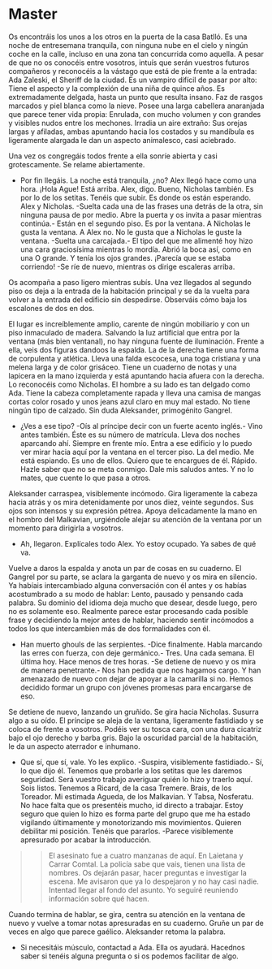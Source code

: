# Master

Os encontráis los unos a los otros en la puerta de la casa Batlló. Es una noche de entresemana tranquila, con ninguna nube en el cielo y ningún coche en la calle, incluso en una zona tan concurrida como aquella. A pesar de que no os conocéis entre vosotros, intuís que serán vuestros futuros compañeros y reconocéis a la vástago que está de pie frente a la entrada: Ada Zaleski, el Sheriff de la ciudad. Es un vampiro difícil de pasar por alto: Tiene el aspecto y la complexión de una niña de quince años. Es extremadamente delgada, hasta un punto que resulta insano. Faz de rasgos marcados y piel blanca como la nieve. Posee una larga cabellera anaranjada que parece tener vida propia: Enrulada, con mucho volumen y con grandes y visibles nudos entre los mechones. Irradia un aire extraño: Sus orejas largas y afiladas, ambas apuntando hacia los costados y su mandíbula es ligeramente alargada le dan un aspecto animalesco, casi aciebrado. 

Una vez os congregáis todos frente a ella sonríe abierta y casi grotescamente. Se relame abiertamente.

- Por fin llegáis. La noche está tranquila, ¿no? Alex llegó hace como una hora. ¡Hola Ague! Está arriba. Alex, digo. Bueno, Nicholas también. Es por lo de los setitas. Tenéis que subir. Es donde os están esperando. Alex y Nicholas. -Suelta cada una de las frases una detrás de la otra, sin ninguna pausa de por medio. Abre la puerta y os invita a pasar mientras continúa.- Están en el segundo piso. Es por la ventana. A Nicholas le gusta la ventana. A Alex no. No le gusta que a Nicholas le guste la ventana. -Suelta una carcajada.- El tipo del que me alimenté hoy hizo una cara graciosísima mientras lo mordía. Abrió la boca así, como en una O grande. Y tenía los ojos grandes. ¡Parecía que se estaba corriendo! -Se ríe de nuevo, mientras os dirige escaleras arriba.

Os acompaña a paso ligero mientras subís. Una vez llegados al segundo piso os deja a la entrada de la habitación principal y se da la vuelta para volver a la entrada del edificio sin despedirse. Observáis cómo baja los escalones de dos en dos.

El lugar es increíblemente amplio, carente de ningún mobiliario y con un piso inmaculado de madera. Salvando la luz artificial que entra por la ventana (más bien ventanal), no hay ninguna fuente de iluminación. Frente a ella, veis dos figuras dandoos la espalda. La de la derecha tiene una forma de corpulenta y atlética. Lleva una falda escocesa, una toga cristiana y una melena larga y de color grisáceo. Tiene un cuaderno de notas y una lapicera en la mano izquierda y está apuntando hacia afuera con la derecha. Lo reconocéis como Nicholas. El hombre a su lado es tan delgado como Ada. Tiene la cabeza completamente rapada y lleva una camisa de mangas cortas color rosado y unos jeans azul claro en muy mal estado. No tiene ningún tipo de calzado. Sin duda Aleksander, primogénito Gangrel.

- ¿Ves a ese tipo? -Oís al príncipe decir con un fuerte acento inglés.- Vino antes también. Éste es su número de matrícula. Lleva dos noches aparcando ahí. Siempre en frente mío. Entra a ese edificio y lo puedo ver mirar hacia aquí por la ventana en el tercer piso. La del medio. Me está espiando. Es uno de ellos. Quiero que te encargues de él. Rápido. Hazle saber que no se meta conmigo. Dale mis saludos antes. Y no lo mates, que cuente lo que pasa a otros.

Aleksander carraspea, visiblemente incómodo. Gira ligeramente la cabeza hacia atrás y os mira detenidamente por unos diez, veinte segundos. Sus ojos son intensos y su expresión pétrea. Apoya delicadamente la mano en el hombro del Malkavian, urgiéndole alejar su atención de la ventana por un momento para dirigirla a vosotros.

- Ah, llegaron. Explícales todo Alex. Yo estoy ocupado. Ya sabes de qué va.

Vuelve a daros la espalda y anota un par de cosas en su cuaderno. El Gangrel por su parte, se aclara la garganta de nuevo y os mira en silencio. Ya habíais intercambiado alguna conversación con él antes y os habías acostumbrado a su modo de hablar: Lento, pausado y pensando cada palabra. Su dominio del idioma deja mucho que desear, desde luego, pero no es solamente eso. Realmente parece estar procesando cada posible frase y decidiendo la mejor antes de hablar, haciendo sentir incómodos a todos los que intercambien más de dos formalidades con él.

- Han muerto ghouls de las serpientes. -Dice finalmente. Habla marcando las erres con fuerza, con deje germánico.- Tres. Una cada semana. El última hoy. Hace menos de tres horas. -Se detiene de nuevo y os mira de manera penetrante.- Nos han pedida que nos hagamos cargo. Y han amenazado de nuevo con dejar de apoyar a la camarilla si no. Hemos decidido formar un grupo con jóvenes promesas para encargarse de eso.

Se detiene de nuevo, lanzando un gruñido. Se gira hacia Nicholas. Susurra algo a su oído. El príncipe se aleja de la ventana, ligeramente fastidiado y se coloca de frente a vosotros. Podéis ver su tosca cara, con una dura cicatriz bajo el ojo derecho y barba gris. Bajo la oscuridad parcial de la habitación, le da un aspecto aterrador e inhumano.

- Que sí, que sí, vale. Yo les explico. -Suspira, visiblemente fastidiado.- Sí, lo que dijo él. Tenemos que probarle a los setitas que les daremos seguridad. Será vuestro trabajo averiguar quién lo hizo y traerlo aquí. Sois listos. Tenemos a Ricard, de la casa Tremere. Brais, de los Toreador. Mi estimada Agueda, de los Malkavian. Y Tabsa, Nosferatu. No hace falta que os presentéis mucho, id directo a trabajar. Estoy seguro que quien lo hizo es forma parte del grupo que me ha estado vigilando últimamente y monotorizando mis movimientos. Quieren debilitar mi posición. Tenéis que pararlos. -Parece visiblemente apresurado por acabar la introducción.

>> El asesinato fue a cuatro manzanas de aquí. En Laietana y Carrar Comtal. La policía sabe que vais, tienen una lista de nombres. Os dejarán pasar, hacer preguntas e investigar la escena. Me avisaron que ya lo despejaron y no hay casi nadie. Intentad llegar al fondo del asunto. Yo seguiré reuniendo información sobre qué hacen.

Cuando termina de hablar, se gira, centra su atención en la ventana de nuevo y vuelve a tomar notas apresuradas en su cuaderno. Gruñe un par de veces en algo que parece gaélico. Aleksander retoma la palabra.

- Si necesitáis músculo, contactad a Ada. Ella os ayudará. Hacednos saber si tenéis alguna pregunta o si os podemos facilitar de algo.

